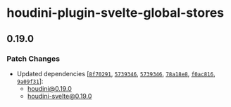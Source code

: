 # houdini-plugin-svelte-global-stores

## 0.19.0

### Patch Changes

-   Updated dependencies [[`8f70291`](https://github.com/HoudiniGraphql/houdini/commit/8f702919e9a496a3de8cb22e035d4525a354a5d1), [`5739346`](https://github.com/HoudiniGraphql/houdini/commit/573934608c731a56fbdd7e0383fb6cb3be2faa4b), [`5739346`](https://github.com/HoudiniGraphql/houdini/commit/573934608c731a56fbdd7e0383fb6cb3be2faa4b), [`78a18e8`](https://github.com/HoudiniGraphql/houdini/commit/78a18e8ff1b6e34baa4f30895091bd3da6a2fbba), [`f0ac816`](https://github.com/HoudiniGraphql/houdini/commit/f0ac81668d1cc630eb0a120c62a088cdc78cc84f), [`9a09f31`](https://github.com/HoudiniGraphql/houdini/commit/9a09f31c6b6681213f4931a7c520471d87814d42)]:
    -   houdini@0.19.0
    -   houdini-svelte@0.19.0
